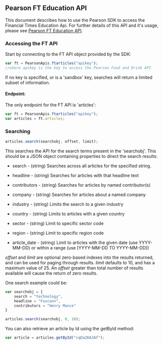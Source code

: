 ## Pearson FT Education API

This document describes how to use the Pearson SDK to access the Financial Times Education Api. For further details of this API and it's usage, please see [Pearson FT Education API](http://developer.pearson.com/apis/ft-education-api/).

### Accessing the FT API  
Start by connecting to the FT API object provided by the SDK: 
```Javascript
var ft = PearsonApis.ftarticles("apikey");
//where apikey is the key to access the Pearson Food and Drink API
```

If no key is specified, or is a 'sandbox' key, searches will return a limited subset of information.  

#### Endpoint: 
The only endpoint for the FT API is 'articles':

```Javascript
var ft = PearsonApis.ftarticles("apikey");
var articles = ft.articles;
```

### Searching
```Javascript
articles.search(searchobj, offset, limit);
```

This searches the API for the search terms present in the 'searchobj'. This should be a JSON object containing properties to direct the search results:  

* search - (string) Searches across all articles for the specified string.  

* headline - (string) Searches for articles with that headline text  

* contributors - (string) Searches for articles by named contributor(s) 

* company - (string) Searches for articles about a named company  

* industry - (string) Limits the search to a given industry  

* country - (string) Limits to articles with a given country  

* sector - (string) Limit to specific sector code  

* region - (string) Limit to specific region code  

* article_date - (string) Limit to articles with the given date (use YYYY-MM-DD) or within a range (use [YYYY-MM-DD TO YYYY-MM-DD])  

_offset_ and _limit_ are optional zero-based indexes into the results returned, and can be used for paging through results. _limit_ defaults to 10, and has a maximum value of 25. An _offset_ greater than total number of results available will cause the return of zero results.  

One search example could be:  
```Javascript
var searchobj = {
	search = "technology",
	headline = "Foxconn",
	contributors = "Henry Mance"
}

articles.search(searchobj, 0, 10);
```

You can also retrieve an article by Id using the getById method:  
```Javascript
var article = articles.getById("cqDa2KAJAf");
```

